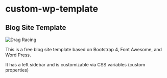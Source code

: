 # custom-wp-template

## Blog Site Template

![Drag Racing](https://i.gyazo.com/a345e4abe998f5e59e43db75f201959a.png)

This is a free blog site template based on Bootstrap 4, Font Awesome, and Word Press.

It has a left sidebar and is customizable via CSS variables (custom properties)
